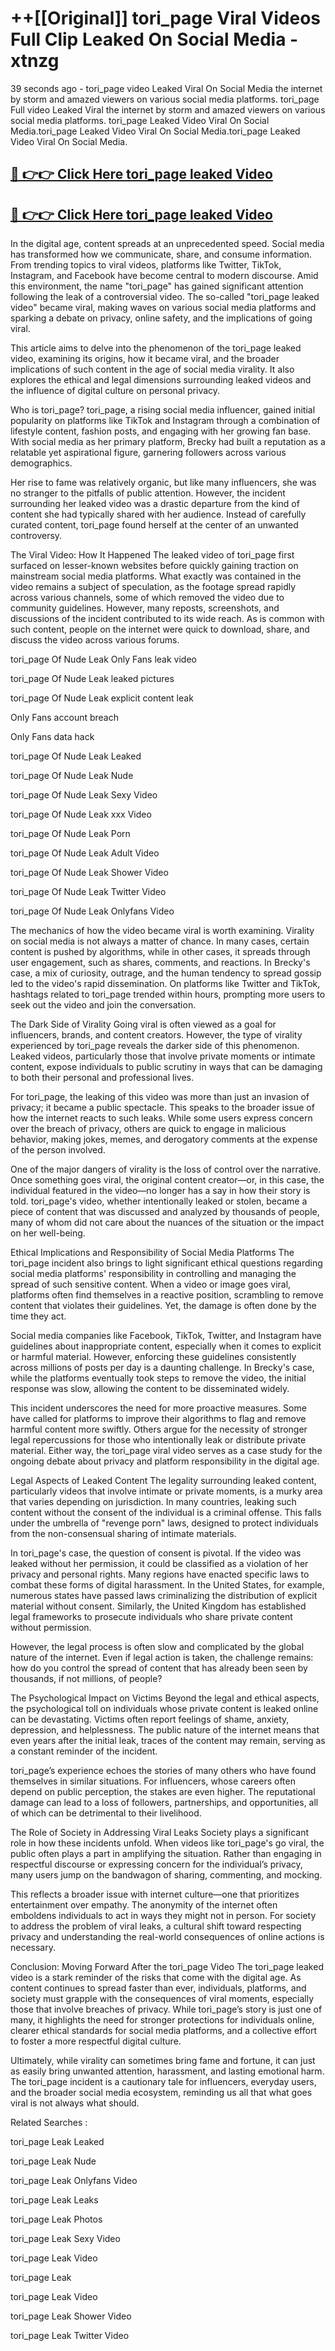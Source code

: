 # ++[[Original]] tori_page Viral Videos Full Clip Leaked On Social Media - xtnzg<br>

39 seconds ago - tori_page video Leaked Viral On Social Media the internet by storm and amazed viewers on various social media platforms.
tori_page Full video Leaked Viral the internet by storm and amazed viewers on various social media platforms. tori_page Leaked Video Viral On Social Media.tori_page Leaked Video Viral On Social Media.tori_page Leaked Video Viral On Social Media.<br>


## [🔴 👉👉 Click Here tori_page leaked Video ](https://onlyclips.site?title=tori_page&ref=git)

## [🔴 👉👉 Click Here tori_page leaked Video ](https://onlyclips.site?title=tori_page&ref=git)

In the digital age, content spreads at an unprecedented speed. Social media has transformed how we communicate, share, and consume information. From trending topics to viral videos, platforms like Twitter, TikTok, Instagram, and Facebook have become central to modern discourse. Amid this environment, the name "tori_page" has gained significant attention following the leak of a controversial video. The so-called "tori_page leaked video" became viral, making waves on various social media platforms and sparking a debate on privacy, online safety, and the implications of going viral.

This article aims to delve into the phenomenon of the tori_page leaked video, examining its origins, how it became viral, and the broader implications of such content in the age of social media virality. It also explores the ethical and legal dimensions surrounding leaked videos and the influence of digital culture on personal privacy.

Who is tori_page?
tori_page, a rising social media influencer, gained initial popularity on platforms like TikTok and Instagram through a combination of lifestyle content, fashion posts, and engaging with her growing fan base. With social media as her primary platform, Brecky had built a reputation as a relatable yet aspirational figure, garnering followers across various demographics.

Her rise to fame was relatively organic, but like many influencers, she was no stranger to the pitfalls of public attention. However, the incident surrounding her leaked video was a drastic departure from the kind of content she had typically shared with her audience. Instead of carefully curated content, tori_page found herself at the center of an unwanted controversy.

The Viral Video: How It Happened
The leaked video of tori_page first surfaced on lesser-known websites before quickly gaining traction on mainstream social media platforms. What exactly was contained in the video remains a subject of speculation, as the footage spread rapidly across various channels, some of which removed the video due to community guidelines. However, many reposts, screenshots, and discussions of the incident contributed to its wide reach. As is common with such content, people on the internet were quick to download, share, and discuss the video across various forums.

tori_page Of Nude Leak Only Fans leak video

tori_page Of Nude Leak leaked pictures

tori_page Of Nude Leak explicit content leak

Only Fans account breach

Only Fans data hack

tori_page Of Nude Leak Leaked

tori_page Of Nude Leak Nude

tori_page Of Nude Leak Sexy Video

tori_page Of Nude Leak xxx Video

tori_page Of Nude Leak Porn

tori_page Of Nude Leak Adult Video

tori_page Of Nude Leak Shower Video

tori_page Of Nude Leak Twitter Video

tori_page Of Nude Leak Onlyfans Video

The mechanics of how the video became viral is worth examining. Virality on social media is not always a matter of chance. In many cases, certain content is pushed by algorithms, while in other cases, it spreads through user engagement, such as shares, comments, and reactions. In Brecky's case, a mix of curiosity, outrage, and the human tendency to spread gossip led to the video's rapid dissemination. On platforms like Twitter and TikTok, hashtags related to tori_page trended within hours, prompting more users to seek out the video and join the conversation.

The Dark Side of Virality
Going viral is often viewed as a goal for influencers, brands, and content creators. However, the type of virality experienced by tori_page reveals the darker side of this phenomenon. Leaked videos, particularly those that involve private moments or intimate content, expose individuals to public scrutiny in ways that can be damaging to both their personal and professional lives.

For tori_page, the leaking of this video was more than just an invasion of privacy; it became a public spectacle. This speaks to the broader issue of how the internet reacts to such leaks. While some users express concern over the breach of privacy, others are quick to engage in malicious behavior, making jokes, memes, and derogatory comments at the expense of the person involved.

One of the major dangers of virality is the loss of control over the narrative. Once something goes viral, the original content creator—or, in this case, the individual featured in the video—no longer has a say in how their story is told. tori_page's video, whether intentionally leaked or stolen, became a piece of content that was discussed and analyzed by thousands of people, many of whom did not care about the nuances of the situation or the impact on her well-being.

Ethical Implications and Responsibility of Social Media Platforms
The tori_page incident also brings to light significant ethical questions regarding social media platforms' responsibility in controlling and managing the spread of such sensitive content. When a video or image goes viral, platforms often find themselves in a reactive position, scrambling to remove content that violates their guidelines. Yet, the damage is often done by the time they act.

Social media companies like Facebook, TikTok, Twitter, and Instagram have guidelines about inappropriate content, especially when it comes to explicit or harmful material. However, enforcing these guidelines consistently across millions of posts per day is a daunting challenge. In Brecky's case, while the platforms eventually took steps to remove the video, the initial response was slow, allowing the content to be disseminated widely.

This incident underscores the need for more proactive measures. Some have called for platforms to improve their algorithms to flag and remove harmful content more swiftly. Others argue for the necessity of stronger legal repercussions for those who intentionally leak or distribute private material. Either way, the tori_page viral video serves as a case study for the ongoing debate about privacy and platform responsibility in the digital age.

Legal Aspects of Leaked Content
The legality surrounding leaked content, particularly videos that involve intimate or private moments, is a murky area that varies depending on jurisdiction. In many countries, leaking such content without the consent of the individual is a criminal offense. This falls under the umbrella of "revenge porn" laws, designed to protect individuals from the non-consensual sharing of intimate materials.

In tori_page's case, the question of consent is pivotal. If the video was leaked without her permission, it could be classified as a violation of her privacy and personal rights. Many regions have enacted specific laws to combat these forms of digital harassment. In the United States, for example, numerous states have passed laws criminalizing the distribution of explicit material without consent. Similarly, the United Kingdom has established legal frameworks to prosecute individuals who share private content without permission.

However, the legal process is often slow and complicated by the global nature of the internet. Even if legal action is taken, the challenge remains: how do you control the spread of content that has already been seen by thousands, if not millions, of people?

The Psychological Impact on Victims
Beyond the legal and ethical aspects, the psychological toll on individuals whose private content is leaked online can be devastating. Victims often report feelings of shame, anxiety, depression, and helplessness. The public nature of the internet means that even years after the initial leak, traces of the content may remain, serving as a constant reminder of the incident.

tori_page’s experience echoes the stories of many others who have found themselves in similar situations. For influencers, whose careers often depend on public perception, the stakes are even higher. The reputational damage can lead to a loss of followers, partnerships, and opportunities, all of which can be detrimental to their livelihood.

The Role of Society in Addressing Viral Leaks
Society plays a significant role in how these incidents unfold. When videos like tori_page's go viral, the public often plays a part in amplifying the situation. Rather than engaging in respectful discourse or expressing concern for the individual’s privacy, many users jump on the bandwagon of sharing, commenting, and mocking.

This reflects a broader issue with internet culture—one that prioritizes entertainment over empathy. The anonymity of the internet often emboldens individuals to act in ways they might not in person. For society to address the problem of viral leaks, a cultural shift toward respecting privacy and understanding the real-world consequences of online actions is necessary.

Conclusion: Moving Forward After the tori_page Video
The tori_page leaked video is a stark reminder of the risks that come with the digital age. As content continues to spread faster than ever, individuals, platforms, and society must grapple with the consequences of viral moments, especially those that involve breaches of privacy. While tori_page’s story is just one of many, it highlights the need for stronger protections for individuals online, clearer ethical standards for social media platforms, and a collective effort to foster a more respectful digital culture.

Ultimately, while virality can sometimes bring fame and fortune, it can just as easily bring unwanted attention, harassment, and lasting emotional harm. The tori_page incident is a cautionary tale for influencers, everyday users, and the broader social media ecosystem, reminding us all that what goes viral is not always what should.

Related Searches :

tori_page Leak Leaked

tori_page Leak Nude

tori_page Leak Onlyfans Video

tori_page Leak Leaks

tori_page Leak Photos

tori_page Leak Sexy Video

tori_page Leak Video

tori_page Leak

tori_page Leak Video

tori_page Leak Shower Video

tori_page Leak Twitter Video


